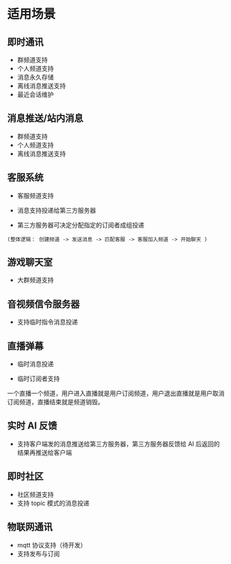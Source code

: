 # 适用场景

## 即时通讯

- 群频道支持
- 个人频道支持
- 消息永久存储
- 离线消息推送支持
- 最近会话维护

## 消息推送/站内消息

- 群频道支持
- 个人频道支持
- 离线消息推送支持

## 客服系统

- 客服频道支持

- 消息支持投递给第三方服务器

- 第三方服务器可决定分配指定的订阅者成组投递

`(整体逻辑： 创建频道 -> 发送消息 -> 匹配客服 -> 客服加入频道 -> 开始聊天 )`


## 游戏聊天室

- 大群频道支持

<!-- 把联机的用户建立一个频道内，当A打了敌人后，A将数据告诉你们自己的业务服务器，业务服务器处理后调用悟空IM的发送消息接口，发送消息的频道参数指定为这个建立的频道，这样这个频道内所有人都能收到包括A -->

## 音视频信令服务器

- 支持临时指令消息投递

## 直播弹幕

- 临时消息投递

- 临时订阅者支持

一个直播一个频道，用户进入直播就是用户订阅频道，用户退出直播就是用户取消订阅频道，直播结束就是频道销毁。

## 实时 AI 反馈

- 支持客户端发的消息推送给第三方服务器，第三方服务器反馈给 AI 后返回的结果再推送给客户端

## 即时社区

- 社区频道支持
- 支持 topic 模式的消息投递

## 物联网通讯

- mqtt 协议支持（待开发）
- 支持发布与订阅
